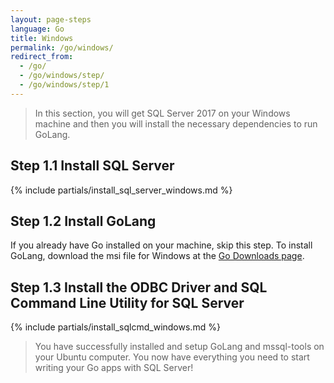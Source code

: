 ```yaml
---
layout: page-steps
language: Go
title: Windows
permalink: /go/windows/
redirect_from:
  - /go/
  - /go/windows/step/
  - /go/windows/step/1
---
```


> In this section, you will get SQL Server 2017 on your Windows machine and then you will install the necessary dependencies to run GoLang.

## Step 1.1 Install SQL Server

{% include partials/install_sql_server_windows.md %}

## Step 1.2 Install GoLang

If you already have Go installed on your machine, skip this step. To install GoLang, download the msi file for Windows at the [Go Downloads page](https://golang.org/dl/).

## Step 1.3 Install the ODBC Driver and SQL Command Line Utility for SQL Server

{% include partials/install_sqlcmd_windows.md %}

> You have successfully installed and setup GoLang and mssql-tools on your Ubuntu computer. You now have everything you need to start writing your Go apps with SQL Server!
